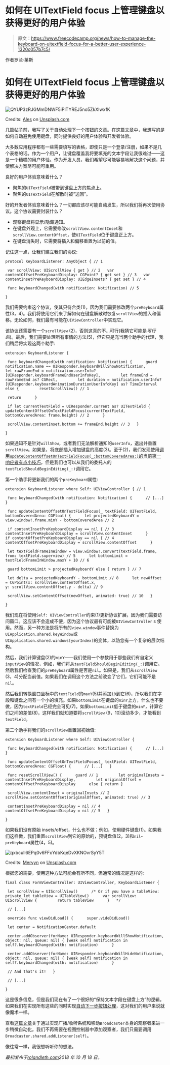 # 如何在 UITextField focus 上管理键盘以获得更好的用户体验

> 原文：<https://www.freecodecamp.org/news/how-to-manage-the-keyboard-on-uitextfield-focus-for-a-better-user-experience-1320c057b7c5/>

作者罗兰·莱斯

# 如何在 UITextField focus 上管理键盘以获得更好的用户体验

![QYUP3zRJGMmDNWF5iPlTYREJ5no5ZkXlwxfK](img/dda1c331bfe2e1a38721ab4f6f682a40.png)

Credits: [Ales](https://unsplash.com/@mervynckw) on [Unsplash.com](https://unsplash.com/photos/Im7lZjxeLhg)

几篇[帖子](https://rolandleth.com/handling-the-next-button-automatically)前，我写了关于自动处理下一个按钮的文章。在这篇文章中，我想写的是如何自动避免使用键盘，同时提供良好的用户体验和开发者体验。

大多数应用程序都有一些需要填写的表格，即使只是一个登录/注册，如果不是几个表格的话。作为一个用户，让键盘覆盖我将要填充的文本字段让我很难过——这是一个糟糕的用户体验。作为开发人员，我们希望尽可能容易地解决这个问题，并使解决方案尽可能可重用。

良好的用户体验意味着什么？

*   聚焦的`UITextField`被带到键盘上方的焦点上。
*   聚焦的`UITextField`在解散时被“送回”。

好的开发者体验意味着什么？一切都应该尽可能自动发生，所以我们将再次使用协议。这个协议需要封装什么？

*   观察键盘将显示/隐藏通知。
*   在键盘外观上，它需要修改`scrollView.contentInset`和`scrollView.contentOffset`，使`UITextField`位于键盘正上方。
*   在键盘消失时，它需要将插入和偏移重置为以前的值。

记住这一点，让我们建立我们的协议:

```
protocol KeyboardListener: AnyObject { // 1
```

```
 var scrollView: UIScrollView { get } // 2   var contentOffsetPreKeyboardDisplay: CGPoint? { get set } // 3   var contentInsetPreKeyboardDisplay: UIEdgeInsets? { get set } // 4
```

```
 func keyboardChanged(with notification: Notification) // 5
```

```
}
```

我们需要约束这个协议，使其只符合类(1)，因为我们需要修改两个`preKeyboard`属性(3，4)。我们将使用它们来了解如何在键盘解散时恢复`scrollView`的插入和偏移。无论如何，我们最有可能在`UIViewController`中实现它。

该协议还需要有一个`scrollView` (2)，否则这真的不…可行(我猜它可能是*可行的*)。最后，我们需要处理所有事情的方法(5)，但它只是充当两个助手的代理，我们稍后将实现这两个助手:

```
extension KeyboardListener {
```

```
 func keyboardChanged(with notification: Notification) {      guard         notification.name == UIResponder.keyboardWillShowNotification,         let rawFrameEnd = notification.userInfo?[UIResponder.keyboardFrameEndUserInfoKey],         let frameEnd = rawFrameEnd as? CGRect,         let duration = notification.userInfo?[UIResponder.keyboardAnimationDurationUserInfoKey] as? TimeInterval      else {         resetScrollView() // 1
```

```
 return      }
```

```
 if let currentTextField = UIResponder.current as? UITextField {         updateContentOffsetOnTextFieldFocus(currentTextField, bottomCoveredArea: frame.height) // 2      }
```

```
 scrollView.contentInset.bottom += frameEnd.height // 3   }
```

```
}
```

如果通知不是针对`willShow`，或者我们无法解析通知的`userInfo`，退出并重置`scrollView`。如果是，将底部插入增加键盘的高度(3)。至于(2)，我们发现使用[调用`updateContentOffsetOnTextFieldFocus(_:bottomCoveredArea:)`的当前第一响应者有点小技巧](https://stackoverflow.com/a/40352519/793916)，但是我们也可以从我们的委托人的`textFieldShouldBeginEditing(_:)`调用它。

第一个助手将更新我们的两个`preKeyboard`属性:

```
extension KeyboardListener where Self: UIViewController { // 1
```

```
 func keyboardChanged(with notification: Notification) {      // [...]   }
```

```
 func updateContentOffsetOnTextFieldFocus(_ textField: UITextField, bottomCoveredArea: CGFloat) {      let projectedKeyboardY = view.window!.frame.minY - bottomCoveredArea // 2
```

```
 if contentInsetPreKeyboardDisplay == nil { // 3         contentInsetPreKeyboardDisplay = scrollView.contentInset      }      if contentOffsetPreKeyboardDisplay == nil { // 4         contentOffsetPreKeyboardDisplay = scrollView.contentOffset      }
```

```
 let textFieldFrameInWindow = view.window!.convert(textField.frame,                                                        from: textField.superview) // 5      let bottomLimit = textFieldFrameInWindow.maxY + 10 // 6
```

```
 guard bottomLimit > projectedKeyboardY else { return } // 7
```

```
 let delta = projectedKeyboardY - bottomLimit // 8      let newOffset = CGPoint(x: scrollView.contentOffset.x,                              y: scrollView.contentOffset.y - delta) // 9
```

```
 scrollView.setContentOffset(newOffset, animated: true) // 10   }
```

```
}
```

我们现在将使用`Self: UIViewController`约束(1)更新协议扩展，因为我们需要访问窗口。这应该不会造成不便，因为这个协议最有可能被`UIViewController` s 使用。然而，另一种方法是将所有的`view.window`事件替换为`UIApplication.shared.keyWindow`或`UIApplication.shared.windows[yourIndex]`的变体，以防您有一个复杂的层次结构。

然后，我们计算键盘(2)的`minY`——我们使用一个参数用于那些我们有自定义`inputView`的情况，例如，我们将从`textFieldShouldBeginEditing(_:)`调用它。然后我们检查我们的`preKeyboard`属性是否是`nil`。如果是，我们从`scrollView` (3，4)分配当前值。如果我们在调用这个方法之前改变了它们，它们可能不是`nil`。

然后我们转换窗口坐标中的`textField`的`maxY`(5)并添加`10`到它(6)，所以我们在字段和键盘之间有一个小的填充。如果`bottomLimit`在键盘的`minY`上方，什么也不要做，因为`textField`已经完全可见(7)。如果`bottomLimit`低于键盘的`minY`，计算它们之间的差值(8)，这样我们就知道要将`scrollView` (9，10)滚动多少，才能看到`textField`。

第二个助手将我们的`scrollView`重置回初始值:

```
extension KeyboardListener where Self: UIViewController {
```

```
 func keyboardChanged(with notification: Notification) {      // [...]   }
```

```
 func updateContentOffsetOnTextFieldFocus(_ textField: UITextField, bottomCoveredArea: CGFloat) {      // [...]   }
```

```
 func resetScrollView() {      guard // 1         let originalInsets = contentInsetPreKeyboardDisplay,         let originalOffset = contentOffsetPreKeyboardDisplay      else { return }
```

```
 scrollView.contentInset = originalInsets // 2      scrollView.setContentOffset(originalOffset, animated: true) // 3
```

```
 contentInsetPreKeyboardDisplay = nil // 4      contentOffsetPreKeyboardDisplay = nil // 5   }
```

```
}
```

如果我们没有原始 insets/offset，什么也不做；例如，使用硬件键盘(1)。如果我们这样做，我们重置`scrollView`到它的原始的，预键盘值(2，3)和`nil`-`preKeyboard`属性(4，5)。

![qxbcull6EPq0v6FFxYdbKqeDvXKNOvrSyY5T](img/3a0d0e285c4327e8d1ab77748d5d61e1.png)

Credits: [Mervyn](https://unsplash.com/@mervynckw) on [Unsplash.com](https://unsplash.com/photos/RFXxBTHze_M)

根据您的需要，使用这种方法可能会有所不同，但通常的情况是这样的:

```
final class FormViewController: UIViewController, KeyboardListener {
```

```
 let scrollView = UIScrollView()      /* Or if you have a tableView:            private let tableView = UITableView()      var scrollView: UIScrollView {         return tableView      }   */
```

```
 // [...]
```

```
 override func viewDidLoad() {      super.videDidLoad()
```

```
 let center = NotificationCenter.default
```

```
 center.addObserver(forName: UIResponder.keyboardWillShowNotification, object: nil, queue: nil) { [weak self] notification in        self?.keyboardChanged(with: notification)      }
```

```
 center.addObserver(forName: UIResponder.keyboardWillHideNotification, object: nil, queue: nil) { [weak self] notification in        self?.keyboardChanged(with: notification)      }
```

```
 // And that's it!   }
```

```
 // [...]
```

```
}
```

这是很多信息，但是我们现在有了一个很好的“保持文本字段在键盘上方”的逻辑。如果我们在实现所有这些的同时实现[自动下一步按钮处理](https://rolandleth.com/handling-the-next-button-automatically)，这对我们的用户来说就像魔术一样。

查看[这篇文章](https://rolandleth.com/observing-and-broadcasting)关于通过实现广播/收听系统和移动`Broadcaster`本身的观察者来进一步稍微自动化。我们不再需要在视图控制器中添加观察者，我们只需要调用`Broadcaster.shared.addListener(self)`。

像往常一样，我很想听听你的想法。

*最初发布于[rolandleth.com](https://rolandleth.com/avoiding-the-keyboard-on-uitextfield-focus)2018 年 10 月 18 日。*